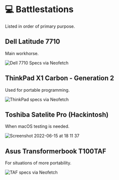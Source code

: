# 💻 Battlestations

Listed in order of primary purpose.

## Dell Latitude 7710

Main workhorse.

![Dell 7710 Specs via Neofetch](https://user-images.githubusercontent.com/11209477/173764259-b4ca3fa3-5a59-47c1-9907-cdbf5e305a05.png)


## ThinkPad X1 Carbon - Generation 2

Used for portable programming.

![ThinkPad specs via Neofetch](https://user-images.githubusercontent.com/11209477/173762984-c52bff95-366f-477b-8e1e-89d4f5a54164.png)

## Toshiba Satelite Pro (Hackintosh)

When macOS testing is needed.

![Screenshot 2022-06-15 at 18 11 37](https://user-images.githubusercontent.com/11209477/173886560-3f26f78d-8110-4ef4-8d5d-15d088a7eb0f.png)

## Asus Transformerbook T100TAF

For situations of more portability.

![TAF specs via Neofetch](https://user-images.githubusercontent.com/11209477/173798015-eac78eaf-7159-4cb0-8eb3-05539b85da5e.png)
